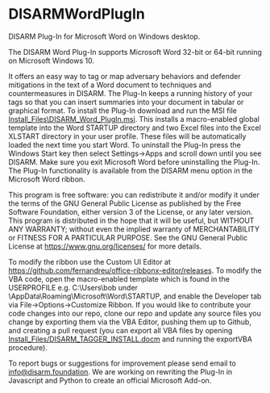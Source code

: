 # DISARMWordPlugIn
 DISARM Plug-In for Microsoft Word on Windows desktop.

The DISARM Word Plug-In supports Microsoft Word 32-bit or 64-bit running on Microsoft Windows 10.

It offers an easy way to tag or map adversary behaviors and defender mitigations in the text of a Word document to techniques and countermeasures in DISARM.
The Plug-In keeps a running history of your tags so that you can insert summaries into your document in tabular or graphical format.
To install the Plug-In download and run the MSI file [Install_Files\DISARM_Word_PlugIn.msi](https://github.com/DISARMFoundation/DISARMWordPlugIn/blob/main/Install_Files/DISARM_Word_PlugIn.msi). This installs a macro-enabled global template into the Word STARTUP 
directory and two Excel files into the Excel XLSTART directory in your user profile. These files will be automatically loaded the next time you start Word.
To uninstall the Plug-In press the Windows Start key then select Settings->Apps and scroll down until you see DISARM. Make sure you exit Microsoft Word before uninstalling the Plug-In. 
The Plug-In functionality is available from the DISARM menu option in the Microsoft Word ribbon.  

This program is free software: you can redistribute it and/or modify it under the terms of the GNU General Public License as published by the Free Software Foundation, either version 3 of the License, or any later version.
This program is distributed in the hope that it will be useful, but WITHOUT ANY WARRANTY; without even the implied warranty of MERCHANTABILITY or FITNESS FOR A PARTICULAR PURPOSE.  See the   GNU General Public License at https://www.gnu.org/licenses/ for more details.

To modify the ribbon use the Custom UI Editor at https://github.com/fernandreu/office-ribbonx-editor/releases. To modify the VBA code, open the macro-enabled template which is found in the USERPROFILE e.g. C:\Users\bob under \AppData\Roaming\Microsoft\Word\STARTUP, and enable the Developer tab via File->Options->Customize Ribbon. If you would like to contribute your code changes into our repo, clone our repo and update any source files you change by exporting them via the VBA Editor, pushing them up to Github, and creating a pull request (you can export all VBA files by opening [Install_Files/DISARM_TAGGER_INSTALL.docm](Install_Files/DISARM_TAGGER_INSTALL.docm) and running the exportVBA procedure). 

To report bugs or suggestions for improvement please send email to info@disarm.foundation. We are working on rewriting the Plug-In in Javascript and Python to create an official Microsoft Add-on. 
